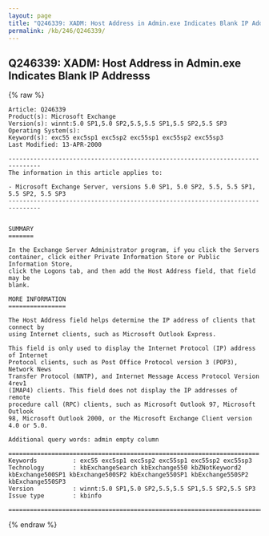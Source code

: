 ```yaml
---
layout: page
title: "Q246339: XADM: Host Address in Admin.exe Indicates Blank IP Addresss"
permalink: /kb/246/Q246339/
---
```


## Q246339: XADM: Host Address in Admin.exe Indicates Blank IP Addresss

{% raw %}

	Article: Q246339
	Product(s): Microsoft Exchange
	Version(s): winnt:5.0 SP1,5.0 SP2,5.5,5.5 SP1,5.5 SP2,5.5 SP3
	Operating System(s): 
	Keyword(s): exc55 exc5sp1 exc5sp2 exc55sp1 exc55sp2 exc55sp3
	Last Modified: 13-APR-2000
	
	-------------------------------------------------------------------------------
	The information in this article applies to:
	
	- Microsoft Exchange Server, versions 5.0 SP1, 5.0 SP2, 5.5, 5.5 SP1, 5.5 SP2, 5.5 SP3 
	-------------------------------------------------------------------------------
	
	
	SUMMARY
	=======
	
	In the Exchange Server Administrator program, if you click the Servers
	container, click either Private Information Store or Public Information Store,
	click the Logons tab, and then add the Host Address field, that field may be
	blank.
	
	MORE INFORMATION
	================
	
	The Host Address field helps determine the IP address of clients that connect by
	using Internet clients, such as Microsoft Outlook Express.
	
	This field is only used to display the Internet Protocol (IP) address of Internet
	Protocol clients, such as Post Office Protocol version 3 (POP3), Network News
	Transfer Protocol (NNTP), and Internet Message Access Protocol Version 4rev1
	(IMAP4) clients. This field does not display the IP addresses of remote
	procedure call (RPC) clients, such as Microsoft Outlook 97, Microsoft Outlook
	98, Microsoft Outlook 2000, or the Microsoft Exchange Client version 4.0 or 5.0.
	
	Additional query words: admin empty column
	
	======================================================================
	Keywords          : exc55 exc5sp1 exc5sp2 exc55sp1 exc55sp2 exc55sp3 
	Technology        : kbExchangeSearch kbExchange550 kbZNotKeyword2 kbExchange500SP1 kbExchange500SP2 kbExchange550SP1 kbExchange550SP2 kbExchange550SP3
	Version           : winnt:5.0 SP1,5.0 SP2,5.5,5.5 SP1,5.5 SP2,5.5 SP3
	Issue type        : kbinfo
	
	=============================================================================
	

{% endraw %}
